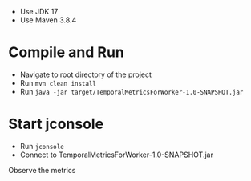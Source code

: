 * Use JDK 17
* Use Maven 3.8.4

# Compile and Run
* Navigate to root directory of the project
* Run `mvn clean install`
* Run `java -jar target/TemporalMetricsForWorker-1.0-SNAPSHOT.jar`

# Start jconsole
* Run `jconsole`
* Connect to TemporalMetricsForWorker-1.0-SNAPSHOT.jar

Observe the metrics

